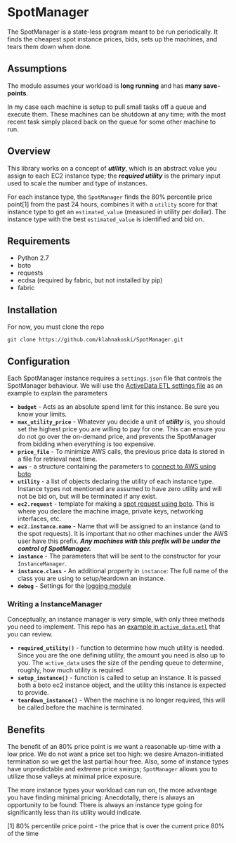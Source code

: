 # SpotManager

The SpotManager is a state-less program meant to be run periodically.  It finds the cheapest spot instance prices, bids, sets up the machines, and tears them down when done.

## Assumptions

The module assumes your workload is **long running** and has **many save-points**.    

In my case each machine is setup to pull small tasks off a queue and execute them.  These machines can be shutdown at any time; with the most recent task simply placed back on the queue for some other machine to run.   

## Overview


This library works on a concept of ***utility***, which is an abstract value you assign to each EC2 instance type; the ***required utility*** is the primary input used to scale the number and type of instances. 

For each instance type, the `SpotManager` finds the 80% percentile price point[1] from the past 24 hours, combines it with a `utility` score for that instance type to get an `estimated_value` (measured in utility per dollar).  The instance type with the best `estimated_value` is identified and bid on.

## Requirements

* Python 2.7
* boto
* requests
* ecdsa (required by fabric, but not installed by pip)
* fabric

## Installation

For now, you must clone the repo

	git clone https://github.com/klahnakoski/SpotManager.git

## Configuration

Each SpotManager instance requires a `settings.json` file that controls the SpotManager behaviour.  We will use the [ActiveData ETL settings file](resources/config/etl_settings.json) as an example to explain the parameters

	
* **`budget`** - Acts as an absolute spend limit for this instance.  Be sure you know your limits.
* **`max_utility_price`** - Whatever you decide a unit of ***utility*** is, you should set the highest price you are willing to pay for one.  This can ensure you do not go over the on-demand price, and prevents the SpotManager from bidding when everything is too expensive.
* **`price_file`** - To minimize AWS calls, the previous price data is stored in a file for retrieval next time.
* **`aws`** - a structure containing the parameters to [connect to AWS using boto](http://boto.readthedocs.org/en/latest/ref/ec2.html#boto.ec2.connection.EC2Connection)
* **`utility`** - a list of objects declaring the utility of each instance type.  Instance types not mentioned are assumed to have zero utility and will not be bid on, but will be terminated if any exist. 
* **`ec2.request`** - template for making a [spot request using boto](http://boto.readthedocs.org/en/latest/ref/ec2.html#boto.ec2.connection.EC2Connection.request_spot_instances). This is where you declare the machine image, private keys, networking interfaces, etc.
* **`ec2.instance.name`** - Name that will be assigned to an instance (and to the spot requests).  It is important that no other machines under the AWS user have this prefix.  ***Any machines with this prefix will be under the control of SpotManager.***    
* **`instance`** -  The parameters that will be sent to the constructor for your `InstanceManager`. 
* **`instance.class`** - An additional property in `instance`: The full name of the class you are using to setup/teardown an instance.
* **`debug`** - Settings for the [logging module](https://github.com/klahnakoski/SpotManager/blob/master/pyLibrary/debugs/README.md#configuration)

### Writing a InstanceManager

Conceptually, an instance manager is very simple, with only three methods you need to implement.  This repo has an [example in `active_data.etl`](https://github.com/klahnakoski/SpotManager/blob/master/active_data/etl.py) that you can review. 

* **`required_utility()`** - function to determine how much utility is needed.  Since you are the one defining utility, the amount you need is also up to you.  The `active_data` uses the size of the pending queue to determine, roughly, how much utility is required.
* **`setup_instance()`** - function is called to setup an instance.  It is passed both a boto ec2 instance object, and the utility this instance is expected to provide. 
* **`teardown_instance()`** - When the machine is no longer required, this will be called before the machine is terminated.  


## Benefits

The benefit of an 80% price point is we want a reasonable up-time with a low price.  We do not want a price set too high: we desire Amazon-initiated termination so we get the last partial hour free.  Also, some of instance types have unpredictable and extreme price swings; `SpotManager` allows you to utilize those valleys at minimal price exposure.

The more instance types your workload can run on, the more advantage you have finding minimal pricing:  Anecdotally, there is always an opportunity to be found: There is always an instance type going for significantly less than its utility would indicate.


[1] 80% percentile price point - the price that is over the current price 80% of the time

